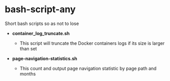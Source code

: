 # bash-script-any

Short bash scripts so as not to lose

 - **container_log_truncate.sh**
   - This script will truncate the Docker containers logs if its size is larger than set

 - **page-navigation-statistics.sh**
   - This count and output page navigation statistic by page path and months
